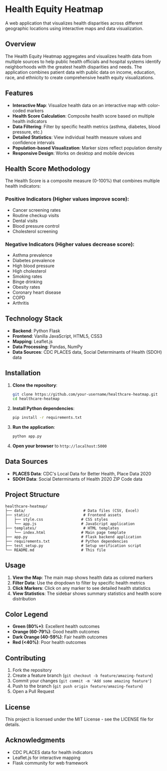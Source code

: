 # Health Equity Heatmap

A web application that visualizes health disparities across different geographic locations using interactive maps and data visualization.

## Overview

The Health Equity Heatmap aggregates and visualizes health data from multiple sources to help public health officials and hospital systems identify neighborhoods with the greatest health disparities and needs. The application combines patient data with public data on income, education, race, and ethnicity to create comprehensive health equity visualizations.

## Features

- **Interactive Map**: Visualize health data on an interactive map with color-coded markers
- **Health Score Calculation**: Composite health score based on multiple health indicators
- **Data Filtering**: Filter by specific health metrics (asthma, diabetes, blood pressure, etc.)
- **Detailed Statistics**: View individual health measure values and confidence intervals
- **Population-based Visualization**: Marker sizes reflect population density
- **Responsive Design**: Works on desktop and mobile devices

## Health Score Methodology

The Health Score is a composite measure (0-100%) that combines multiple health indicators:

### Positive Indicators (Higher values improve score):
- Cancer screening rates
- Routine checkup visits
- Dental visits
- Blood pressure control
- Cholesterol screening

### Negative Indicators (Higher values decrease score):
- Asthma prevalence
- Diabetes prevalence
- High blood pressure
- High cholesterol
- Smoking rates
- Binge drinking
- Obesity rates
- Coronary heart disease
- COPD
- Arthritis

## Technology Stack

- **Backend**: Python Flask
- **Frontend**: Vanilla JavaScript, HTML5, CSS3
- **Mapping**: Leaflet.js
- **Data Processing**: Pandas, NumPy
- **Data Sources**: CDC PLACES data, Social Determinants of Health (SDOH) data

## Installation

1. **Clone the repository**:
   ```bash
   git clone https://github.com/your-username/healthcare-heatmap.git
   cd healthcare-heatmap
   ```

2. **Install Python dependencies**:
   ```bash
   pip install -r requirements.txt
   ```

3. **Run the application**:
   ```bash
   python app.py
   ```

4. **Open your browser** to `http://localhost:5000`

## Data Sources

- **PLACES Data**: CDC's Local Data for Better Health, Place Data 2020
- **SDOH Data**: Social Determinants of Health 2020 ZIP Code data

## Project Structure

```
healthcare-heatmap/
├── data/                          # Data files (CSV, Excel)
├── static/                        # Frontend assets
│   ├── style.css                 # CSS styles
│   └── app.js                    # JavaScript application
├── templates/                     # HTML templates
│   └── index.html                # Main page template
├── app.py                        # Flask backend application
├── requirements.txt              # Python dependencies
├── test_setup.py                 # Setup verification script
└── README.md                     # This file
```

## Usage

1. **View the Map**: The main map shows health data as colored markers
2. **Filter Data**: Use the dropdown to filter by specific health metrics
3. **Click Markers**: Click on any marker to see detailed health statistics
4. **View Statistics**: The sidebar shows summary statistics and health score distribution

## Color Legend

- **Green (80%+)**: Excellent health outcomes
- **Orange (60-79%)**: Good health outcomes  
- **Dark Orange (40-59%)**: Fair health outcomes
- **Red (<40%)**: Poor health outcomes

## Contributing

1. Fork the repository
2. Create a feature branch (`git checkout -b feature/amazing-feature`)
3. Commit your changes (`git commit -m 'Add some amazing feature'`)
4. Push to the branch (`git push origin feature/amazing-feature`)
5. Open a Pull Request

## License

This project is licensed under the MIT License - see the LICENSE file for details.

## Acknowledgments

- CDC PLACES data for health indicators
- Leaflet.js for interactive mapping
- Flask community for web framework
